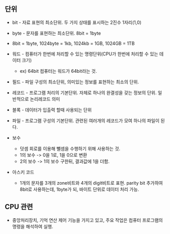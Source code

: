 ## 단위
* bit - 자료 표현의 최소단위. 두 가지 상태를 표시하는 2진수 1자리(1,0)
* byte - 문자를 표현하는 최소단위. 8bit = 1byte
* 8bit = 1byte, 1024byte = 1kb, 1024kb = 1GB, 1024GB = 1TB
* 워드 - 컴퓨터가 한번에 처리할 수 있는 명령단위(CPU가 한번에 처리할 수 있는 데이터 크기)
  - ex) 64bit 컴퓨터는 워드가 64bit라는 것.
* 필드 - 파일 구성의 최소단위, 의미있는 정보를 표현하는 최소의 단위.
* 레코드 - 프로그램 처리의 기본단위. 자체로 하나의 완결성을 갖는 정보의 단위. 일반적으로 논리레코드 의미
* 블록 - 데이터가 입출력 할때 사용되는 단위
* 파일 - 프로그램 구성의 기본단위. 관련된 여러개의 레코드가 모여 하나의 파일이 된다.
  
* 보수 
  - 덧셈 회로를 이용해 뺄셈을 수행하기 위해 사용하는 것.
  - 1의 보수 -> 0을 1로, 1을 0으로 변환
  - 2의 보수 -> 1의 보수 구한뒤, 결과값에 1을 더함.
  
* 아스키 코드
  - 1개의 문자를 3개의 zone비트와 4개의 digit비트로 표현. parity bit 추가하여 8bit로 사용하는데, 1byte가 되, 바이트 단위로 데이터 처리 가능.
  
## CPU 관련
* 중앙처리장치, 기억 연산 제어 기능을 가지고 있고, 주요 작업은 컴퓨터 프로그램의 명령을 해석하여 실행.
